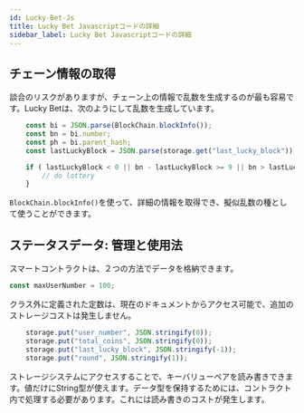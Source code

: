 ```yaml
---
id: Lucky-Bet-Js
title: Lucky Bet Javascriptコードの詳細
sidebar_label: Lucky Bet Javascriptコードの詳細
---
```


## チェーン情報の取得

談合のリスクがありますが、チェーン上の情報で乱数を生成するのが最も容易です。Lucky Betは、次のようにして乱数を生成しています。

```javascript
	const bi = JSON.parse(BlockChain.blockInfo());
	const bn = bi.number;
	const ph = bi.parent_hash;
	const lastLuckyBlock = JSON.parse(storage.get("last_lucky_block"));

	if ( lastLuckyBlock < 0 || bn - lastLuckyBlock >= 9 || bn > lastLuckyBlock && ph[ph.length-1] % 16 === 0) {
		// do lottery
	}
```

`BlockChain.blockInfo()`を使って、詳細の情報を取得でき、擬似乱数の種として使うことができます。

## ステータスデータ: 管理と使用法

スマートコントラクトは、２つの方法でデータを格納できます。

```javascript
const maxUserNumber = 100;
```

クラス外に定義された定数は、現在のドキュメントからアクセス可能で、追加のストレージコストは発生しません。

```javascript
	storage.put("user_number", JSON.stringify(0));
	storage.put("total_coins", JSON.stringify(0));
	storage.put("last_lucky_block", JSON.stringify(-1));
	storage.put("round", JSON.stringify(1));
```

ストレージシステムにアクセスすることで、キーバリューペアを読み書きできます。値だけにString型が使えます。データ型を保持するためには、コントラクト内で処理する必要があります。これには読み書きのコストが発生します。
